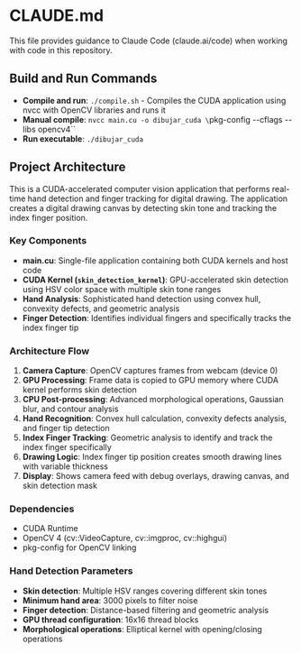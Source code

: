 # CLAUDE.md

This file provides guidance to Claude Code (claude.ai/code) when working with code in this repository.

## Build and Run Commands

- **Compile and run**: `./compile.sh` - Compiles the CUDA application using nvcc with OpenCV libraries and runs it
- **Manual compile**: `nvcc main.cu -o dibujar_cuda \`pkg-config --cflags --libs opencv4\``
- **Run executable**: `./dibujar_cuda`

## Project Architecture

This is a CUDA-accelerated computer vision application that performs real-time hand detection and finger tracking for digital drawing. The application creates a digital drawing canvas by detecting skin tone and tracking the index finger position.

### Key Components

- **main.cu**: Single-file application containing both CUDA kernels and host code
- **CUDA Kernel (`skin_detection_kernel`)**: GPU-accelerated skin detection using HSV color space with multiple skin tone ranges
- **Hand Analysis**: Sophisticated hand detection using convex hull, convexity defects, and geometric analysis
- **Finger Detection**: Identifies individual fingers and specifically tracks the index finger tip

### Architecture Flow

1. **Camera Capture**: OpenCV captures frames from webcam (device 0)
2. **GPU Processing**: Frame data is copied to GPU memory where CUDA kernel performs skin detection
3. **CPU Post-processing**: Advanced morphological operations, Gaussian blur, and contour analysis
4. **Hand Recognition**: Convex hull calculation, convexity defects analysis, and finger tip detection
5. **Index Finger Tracking**: Geometric analysis to identify and track the index finger specifically
6. **Drawing Logic**: Index finger tip position creates smooth drawing lines with variable thickness
7. **Display**: Shows camera feed with debug overlays, drawing canvas, and skin detection mask

### Dependencies

- CUDA Runtime
- OpenCV 4 (cv::VideoCapture, cv::imgproc, cv::highgui)
- pkg-config for OpenCV linking

### Hand Detection Parameters

- **Skin detection**: Multiple HSV ranges covering different skin tones
- **Minimum hand area**: 3000 pixels to filter noise
- **Finger detection**: Distance-based filtering and geometric analysis
- **GPU thread configuration**: 16x16 thread blocks
- **Morphological operations**: Elliptical kernel with opening/closing operations